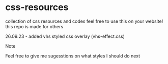 # css-resources
collection of css resources and codes
feel free to use this on your website! this repo is made for others

26.09.23 - added vhs styled css overlay (vhs-effect.css)

> [!NOTE]
> Feel free to give me sugesstions on what styles I should do next 
